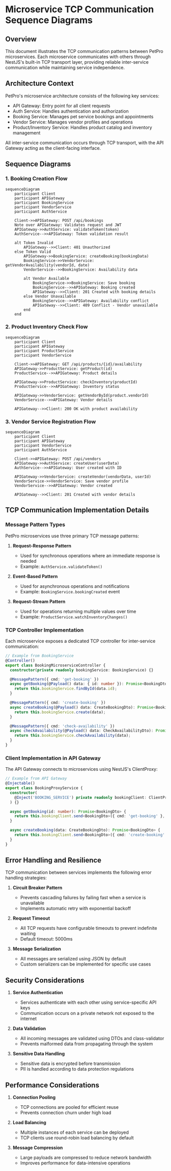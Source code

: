 # Microservice TCP Communication Sequence Diagrams

## Overview

This document illustrates the TCP communication patterns between PetPro microservices. Each microservice communicates with others through NestJS's built-in TCP transport layer, providing reliable inter-service communication while maintaining service independence.

## Architecture Context

PetPro's microservice architecture consists of the following key services:
- API Gateway: Entry point for all client requests
- Auth Service: Handles authentication and authorization
- Booking Service: Manages pet service bookings and appointments
- Vendor Service: Manages vendor profiles and operations
- Product/Inventory Service: Handles product catalog and inventory management

All inter-service communication occurs through TCP transport, with the API Gateway acting as the client-facing interface.

## Sequence Diagrams

### 1. Booking Creation Flow

```mermaid
sequenceDiagram
    participant Client
    participant APIGateway
    participant BookingService
    participant VendorService
    participant AuthService
    
    Client->>APIGateway: POST /api/bookings
    Note over APIGateway: Validates request and JWT
    APIGateway->>AuthService: validateToken(token)
    AuthService-->>APIGateway: Token validation result
    
    alt Token Invalid
        APIGateway-->>Client: 401 Unauthorized
    else Token Valid
        APIGateway->>BookingService: createBooking(bookingData)
        BookingService->>VendorService: getVendorAvailability(vendorId, date)
        VendorService-->>BookingService: Availability data
        
        alt Vendor Available
            BookingService->>BookingService: Save booking
            BookingService-->>APIGateway: Booking created
            APIGateway-->>Client: 201 Created with booking details
        else Vendor Unavailable
            BookingService-->>APIGateway: Availability conflict
            APIGateway-->>Client: 409 Conflict - Vendor unavailable
        end
    end
```

### 2. Product Inventory Check Flow

```mermaid
sequenceDiagram
    participant Client
    participant APIGateway
    participant ProductService
    participant VendorService
    
    Client->>APIGateway: GET /api/products/{id}/availability
    APIGateway->>ProductService: getProduct(id)
    ProductService-->>APIGateway: Product details
    
    APIGateway->>ProductService: checkInventory(productId)
    ProductService-->>APIGateway: Inventory status
    
    APIGateway->>VendorService: getVendorById(product.vendorId)
    VendorService-->>APIGateway: Vendor details
    
    APIGateway-->>Client: 200 OK with product availability
```

### 3. Vendor Service Registration Flow

```mermaid
sequenceDiagram
    participant Client
    participant APIGateway
    participant VendorService
    participant AuthService
    
    Client->>APIGateway: POST /api/vendors
    APIGateway->>AuthService: createUser(userData)
    AuthService-->>APIGateway: User created with ID
    
    APIGateway->>VendorService: createVendor(vendorData, userId)
    VendorService->>VendorService: Save vendor profile
    VendorService-->>APIGateway: Vendor created
    
    APIGateway-->>Client: 201 Created with vendor details
```

## TCP Communication Implementation Details

### Message Pattern Types

PetPro microservices use three primary TCP message patterns:

1. **Request-Response Pattern**
   - Used for synchronous operations where an immediate response is needed
   - Example: `AuthService.validateToken()`

2. **Event-Based Pattern**
   - Used for asynchronous operations and notifications
   - Example: `BookingService.bookingCreated` event

3. **Request-Stream Pattern**
   - Used for operations returning multiple values over time
   - Example: `ProductService.watchInventoryChanges()`

### TCP Controller Implementation

Each microservice exposes a dedicated TCP controller for inter-service communication:

```typescript
// Example from BookingService
@Controller()
export class BookingMicroserviceController {
  constructor(private readonly bookingService: BookingService) {}

  @MessagePattern({ cmd: 'get-booking' })
  async getBooking(@Payload() data: { id: number }): Promise<BookingDto> {
    return this.bookingService.findById(data.id);
  }

  @MessagePattern({ cmd: 'create-booking' })
  async createBooking(@Payload() data: CreateBookingDto): Promise<BookingDto> {
    return this.bookingService.create(data);
  }

  @MessagePattern({ cmd: 'check-availability' })
  async checkAvailability(@Payload() data: CheckAvailabilityDto): Promise<AvailabilityResponseDto> {
    return this.bookingService.checkAvailability(data);
  }
}
```

### Client Implementation in API Gateway

The API Gateway connects to microservices using NestJS's ClientProxy:

```typescript
// Example from API Gateway
@Injectable()
export class BookingProxyService {
  constructor(
    @Inject('BOOKING_SERVICE') private readonly bookingClient: ClientProxy
  ) {}

  async getBooking(id: number): Promise<BookingDto> {
    return this.bookingClient.send<BookingDto>({ cmd: 'get-booking' }, { id }).toPromise();
  }

  async createBooking(data: CreateBookingDto): Promise<BookingDto> {
    return this.bookingClient.send<BookingDto>({ cmd: 'create-booking' }, data).toPromise();
  }
}
```

## Error Handling and Resilience

TCP communication between services implements the following error handling strategies:

1. **Circuit Breaker Pattern**
   - Prevents cascading failures by failing fast when a service is unavailable
   - Implements automatic retry with exponential backoff

2. **Request Timeout**
   - All TCP requests have configurable timeouts to prevent indefinite waiting
   - Default timeout: 5000ms

3. **Message Serialization**
   - All messages are serialized using JSON by default
   - Custom serializers can be implemented for specific use cases

## Security Considerations

1. **Service Authentication**
   - Services authenticate with each other using service-specific API keys
   - Communication occurs on a private network not exposed to the internet

2. **Data Validation**
   - All incoming messages are validated using DTOs and class-validator
   - Prevents malformed data from propagating through the system

3. **Sensitive Data Handling**
   - Sensitive data is encrypted before transmission
   - PII is handled according to data protection regulations

## Performance Considerations

1. **Connection Pooling**
   - TCP connections are pooled for efficient reuse
   - Prevents connection churn under high load

2. **Load Balancing**
   - Multiple instances of each service can be deployed
   - TCP clients use round-robin load balancing by default

3. **Message Compression**
   - Large payloads are compressed to reduce network bandwidth
   - Improves performance for data-intensive operations
